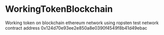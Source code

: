 # WorkingTokenBlockchain
Working token on blockchain ethereum network using ropsten test network contract address 0x124d70e93ee2e850a8e0390f4549f8b41d49ebac
